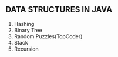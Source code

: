 ## DATA STRUCTURES IN JAVA ##

1) Hashing
2) Binary Tree
3) Random Puzzles(TopCoder)
4) Stack
5) Recursion

